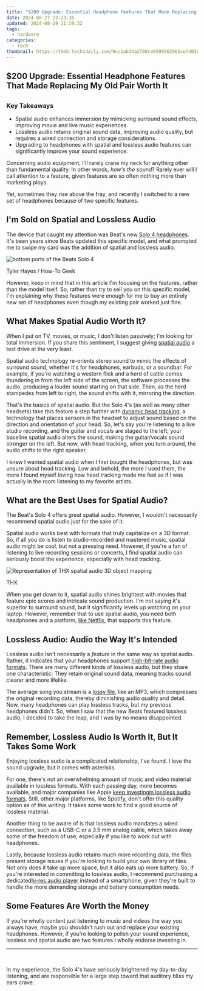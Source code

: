 ```yaml
---
title: "$200 Upgrade: Essential Headphone Features That Made Replacing My Old Pair Worth It"
date: 2024-08-27 23:23:35
updated: 2024-08-29 11:39:32
tags:
  - hardware
categories:
  - tech
thumbnail: https://thmb.techidaily.com/9cc1ab34a2708ce6599562965ce7d038d6461c86c7f5043e45b0cca41d824dbd.jpg
---
```


## $200 Upgrade: Essential Headphone Features That Made Replacing My Old Pair Worth It

## 

### Key Takeaways

* Spatial audio enhances immersion by mimicking surround sound effects, improving movie and live music experiences.
* Lossless audio retains original sound data, improving audio quality, but requires a wired connection and storage considerations.
* Upgrading to headphones with spatial and lossless audio features can significantly improve your sound experience.

 Concerning audio equipment, I'll rarely crane my neck for anything other than fundamental quality. In other words, _how's the sound_? Rarely ever will I call attention to a feature, given features are so often nothing more than marketing ploys.

 Yet, sometimes they rise above the fray, and recently I switched to a new set of headphones because of two specific features.

##  I'm Sold on Spatial and Lossless Audio

 The device that caught my attention was Beat's new [Solo 4 headphones](https://www.amazon.com/Beats-Solo-Ear-Headphones-Compatible/dp/B0CZPLV566/?tag=hotoge-20&ascsubtag=UUhtgUeUpU2003243&asc%5Frefurl=https%3A%2F%2Fwww.howtogeek.com%2Fi-spent-200-to-replace-my-perfectly-good-headphones-just-for-these-two-features%2F&asc%5Fcampaign=Evergreen). It's been years since Beats updated this specific model, and what prompted me to swipe my card was the addition of spatial and lossless audio.

![bottom ports of the Beats Solo 4](https://static1.howtogeekimages.com/wordpress/wp-content/uploads/wm/2024/04/bottom-ports-of-the-beats-solo-4.JPG) 

Tyler Hayes / How-To Geek

 However, keep in mind that in this article I'm focusing on the features, rather than the model itself. So, rather than try to sell you on this specific model, I'm explaining why these features were enough for me to buy an entirely new set of headphones even though my existing pair worked just fine.

##  What Makes Spatial Audio Worth It?

 When I put on TV, movies, or music, I don't listen passively; I'm looking for total immersion. If you share this sentiment, I suggest giving [spatial audio](https://android-unlock.techidaily.com/in-2024-pattern-locks-are-unsafe-secure-your-samsung-galaxy-a14-5g-phone-now-with-these-tips-by-drfone-android/) a test drive at the very least.

 Spatial audio technology re-orients stereo sound to mimic the effects of surround sound, whether it's for headphones, earbuds, or a soundbar. For example, if you're watching a western flick and a herd of cattle comes thundering in from the left side of the screen, the software processes the audio, producing a louder sound starting on that side. Then, as the herd stampedes from left to right, the sound shifts with it, mirroring the direction.

 That's the basics of spatial audio. But the Solo 4's (as well as many other headsets) take this feature a step further with [dynamic head tracking](https://win11-tips.techidaily.com/rectifying-overlapping-app-symbols-on-pc-screen/), a technology that places sensors in the headset to adjust sound based on the direction and orientation of your head. So, let's say you're listening to a live studio recording, and the guitar and vocals are staged to the left; your baseline spatial audio alters the sound, making the guitar/vocals sound stronger on the left. But now, with head tracking, when you turn around, the audio shifts to the right speaker.

 I knew I wanted spatial audio when I first bought the headphones, but was unsure about head tracking. Low and behold, the more I used them, the more I found myself loving how head tracking made me feel as if I was actually in the room listening to my favorite artists.

##  What are the Best Uses for Spatial Audio?

 The Beat's Solo 4 offers great spatial audio. However, I wouldn't necessarily recommend spatial audio just for the sake of it.

 Spatial audio works best with formats that truly capitalize on a 3D format. So, if all you do is listen to studio-recorded and mastered music, spatial audio might be cool, but not a pressing need. However, if you're a fan of listening to live recording sessions or concerts, I find spatial audio can seriously boost the experience, especially with head tracking.

![Representation of THX spatial audio 3D object mapping](https://static1.howtogeekimages.com/wordpress/wp-content/uploads/2024/04/thx-spatial-audio.jpg) 

THX

 When you get down to it, spatial audio shines brightest with movies that feature epic scores and intricate sound production. I'm not saying it's superior to surround sound, but it significantly levels up watching on your laptop. However, remember that to use spatial audio, you need both headphones and a platform, [like Netflix](https://screen-activity-recording.techidaily.com/new-2024-approved-how-to-record-mov-files-on-windows-10/), that supports this feature.

##  Lossless Audio: Audio the Way It's Intended

 Lossless audio isn't necessarily a _feature_ in the same way as spatial audio. Rather, it indicates that your headphones support [high-bit-rate audio formats](https://tech-recovery.techidaily.com/overcoming-the-challenge-of-a-lost-or-non-existent-steamdll-file/). There are many different kinds of lossless audio, but they share one characteristic: They retain original sound data, meaning tracks sound clearer and more lifelike.

 The average song you stream is a [lossy file](https://fox-glue.techidaily.com/new-2024-approved-comprehensive-examination-of-srts-key-features/), like an MP3, which compresses the original recording data, thereby diminishing audio quality and detail. Now, many headphones can play lossless tracks, but my previous headphones didn't. So, when I saw that the new Beats featured lossless audio, I decided to take the leap, and I was by no means disappointed.

##  Remember, Lossless Audio Is Worth It, But It Takes Some Work

 Enjoying lossless audio is a complicated relationship, I've found. I love the sound upgrade, but it comes with asterisks.

 For one, there's not an overwhelming amount of music and video material available in lossless formats. With each passing day, more becomes available, and major companies like Apple [keep investing](https://youtube-data.techidaily.com/24-elevate-your-content-youtube-movie-maker-101/)[in lossless audio formats](https://extra-approaches.techidaily.com/new-six-sensational-videos-that-keep-on-watchers/). Still, other major platforms, like Spotify, don't offer this quality option as of this writing. It takes some work to find a good source of lossless material.

 Another thing to be aware of is that lossless audio mandates a wired connection, such as a USB-C or a 3.5 mm analog cable, which takes away some of the freedom of use, especially if you like to work out with headphones.

 Lastly, because lossless audio retains much more recording data, the files present storage issues if you're looking to build your own library of files. Not only does it take up more space, but it also eats up more battery. So, if you're interested in committing to lossless audio, I recommend purchasing a dedicated[hi-res audio player](https://android-location-track.techidaily.com/in-2024-how-to-track-whatsapp-messages-on-oppo-a1-5g-without-them-knowing-drfone-by-drfone-virtual-android/) instead of a smartphone, given they're built to handle the more demanding storage and battery consumption needs.

##  Some Features Are Worth the Money

 If you're wholly content just listening to music and videos the way you always have, maybe you shouldn't rush out and replace your existing headphones. However, if you're looking to polish your sound experience, lossless and spatial audio are two features I wholly endorse investing in.

---

 ​​​​​​​

 In my experience, the Solo 4's have seriously brightened my day-to-day listening, and are responsible for a large step toward that auditory bliss my ears crave.

<ins class="adsbygoogle"
     style="display:block"
     data-ad-format="autorelaxed"
     data-ad-client="ca-pub-7571918770474297"
     data-ad-slot="1223367746"></ins>



<ins class="adsbygoogle"
     style="display:block"
     data-ad-client="ca-pub-7571918770474297"
     data-ad-slot="8358498916"
     data-ad-format="auto"
     data-full-width-responsive="true"></ins>
